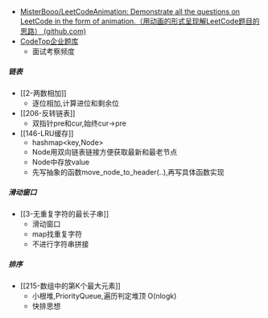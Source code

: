 - [MisterBooo/LeetCodeAnimation: Demonstrate all the questions on LeetCode in the form of animation.（用动画的形式呈现解LeetCode题目的思路） (github.com)](https://github.com/MisterBooo/LeetCodeAnimation)
- [CodeTop企业题库](https://codetop.cc/home)
	- 面试考察频度

##### 链表
- [[2-两数相加]]
	- 逐位相加,计算进位和剩余位
- [[206-反转链表]]
	- 双指针pre和cur,始终cur->pre
- [[146-LRU缓存]]
	- hashmap<key,Node>
	- Node用双向链表链接方便获取最新和最老节点
	- Node中存放value
	- 先写抽象的函数move_node_to_header(..),再写具体函数实现
##### 滑动窗口
- [[3-无重复字符的最长子串]]
	- 滑动窗口
	- map找重复字符
	- 不进行字符串拼接
##### 排序
- [[215-数组中的第K个最大元素]]
	- 小根堆,PriorityQueue,遍历判定堆顶 O(nlogk)
	- 快排思想